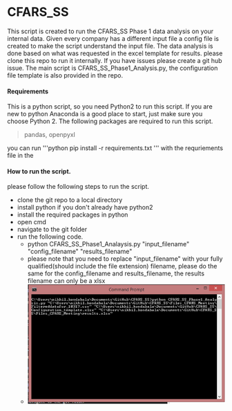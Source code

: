 # CFARS_SS

This script is created to run the CFARS_SS Phase 1 data analysis on your internal data. Given every company has a different input file a config file is created to make the script understand the input file. The data analysis is done based on what was requested in the excel template for results. please clone this repo to run it internally. If you have issues please create a git hub issue. The main script is CFARS_SS_Phase1_Analysis.py, the configuration file template is also provided in the repo. 

#### Requirements

This is a python script, so you need Python2 to run this script. If you are new to python Anaconda is a good place to start, just make sure you choose Python 2.
The following packages are required to run this script. 

>pandas, 
>openpyxl
 
you can run 
'''python
pip install -r requirements.txt 
'''
with the requriements file in the

#### How to run the script. 
please follow the following steps to run the script. 
* clone the git repo to a local directory
* install python if you don't already have python2
* install the required packages in python 
* open cmd
* navigate to the git folder 
* run the following code. 
    * python CFARS_SS_Phase1_Analaysis.py "input_filename" "config_filename" "results_filename"
    * please note that you need to replace "input_filename" with your fully qualified(should include the file extension) filename, please do the same for the config_filename and results_filename, the results filename can only be a xlsx 
    * ![Screen Capture](https://github.com/codenamenikky/CFARS_SS/blob/master/cmdScreenCapture.PNG)


    